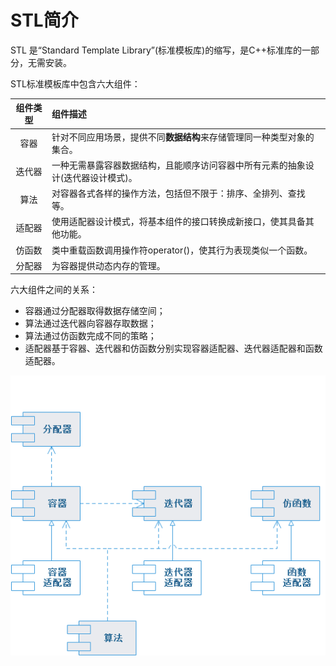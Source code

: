 # STL简介

STL 是“Standard Template Library”(标准模板库)的缩写，是C++标准库的一部分，无需安装。

STL标准模板库中包含六大组件：

| 组件类型 | 组件描述                                                     |
| :------: | :----------------------------------------------------------- |
|   容器   | 针对不同应用场景，提供不同**数据结构**来存储管理同一种类型对象的集合。 |
|  迭代器  | 一种无需暴露容器数据结构，且能顺序访问容器中所有元素的抽象设计(迭代器设计模式)。 |
|   算法   | 对容器各式各样的操作方法，包括但不限于：排序、全排列、查找等。 |
|  适配器  | 使用适配器设计模式，将基本组件的接口转换成新接口，使其具备其他功能。 |
|  仿函数  | 类中重载函数调用操作符operator()，使其行为表现类似一个函数。 |
|  分配器  | 为容器提供动态内存的管理。                                   |

六大组件之间的关系：

* 容器通过分配器取得数据存储空间；
* 算法通过迭代器向容器存取数据；
* 算法通过仿函数完成不同的策略；
* 适配器基于容器、迭代器和仿函数分别实现容器适配器、迭代器适配器和函数适配器。

![六大组件关系图](../images/stl/六大组件关系图.png)
